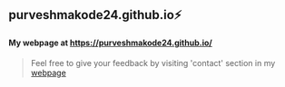 ## purveshmakode24.github.io:zap:
#### My webpage at https://purveshmakode24.github.io/

>Feel free to give your feedback by visiting 'contact' section in my [webpage](https://purveshmakode24.github.io/) 
